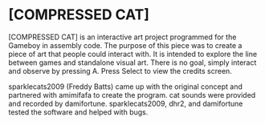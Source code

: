 # [COMPRESSED CAT]

[COMPRESSED CAT] is an interactive art project programmed for the Gameboy in assembly code. The purpose of this piece
was to create a piece of art that people could interact with. It is intended to explore the line between games and
standalone visual art. There is no goal, simply interact and observe by pressing A. Press Select to view the credits screen.

sparklecats2009 (Freddy Batts) came up with the original concept and partnered with amimifafa to create the program. cat sounds were provided and recorded by
damifortune. sparklecats2009, dhr2, and damifortune tested the software and helped with bugs.

